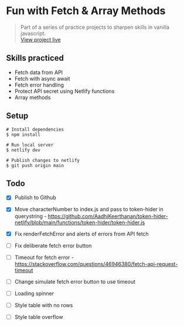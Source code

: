 # Fun with Fetch & Array Methods
> Part of a series of practice projects to sharpen skills in vanilla javascript.  
> [View project live](https://jsv-fetch-array.netlify.app/)

## Skills practiced
- Fetch data from API
- Fetch with async await
- Fetch error handling
- Protect API secret using Netlify functions
- Array methods

## Setup
```shell
# Install dependencies
$ npm install

# Run local server
$ netlify dev

# Publish changes to netlify
$ git push origin main
```

## Todo
- [x] Publish to Github
- [x] Move characterNumber to index.js and pass to token-hider in querystring - https://github.com/AadhiKeerthanan/token-hider-netlify/blob/main/functions/token-hider/token-hider.js
- [x] Fix renderFetchError and alerts of errors from API fetch
- [ ] Fix deliberate fetch error button
- [ ] Timeout for fetch error - https://stackoverflow.com/questions/46946380/fetch-api-request-timeout
- [ ] Change simulate fetch error button to use timeout
- [ ] Loading spinner
- [ ] Style table with no rows
- [ ] Style table overflow


